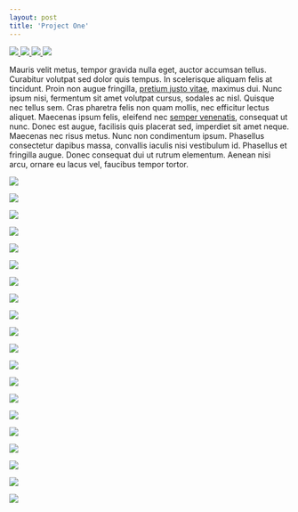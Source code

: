 ```yaml
---
layout: post
title: 'Project One'
---
```



<p class="imglist" style="max-width: 1000px;">
  <a href="https://pic.superbed.cn/item/5dabd04d451253d178084a54.jpg" data-fancybox="images">
    <img src="https://source.unsplash.com/juHayWuaaoQ/240x160" />
  </a>

  <a href="https://pic.superbed.cn/item/5dabf05c451253d17815562f.png" data-fancybox="images">
    <img src="https://source.unsplash.com/eWFdaPRFjwE/240x160" />
  </a>
  
  <a href="https://pic.superbed.cn/item/5dabd04d451253d178084a59.jpg" data-fancybox="images">
    <img src="https://source.unsplash.com/c1JxO-uAZd0/240x160" />
  </a>
  
  <a href="https://pic.superbed.cn/item/5dabd04d451253d178084a59.jpg" data-fancybox="images">
    <img src="https://source.unsplash.com/c1JxO-uAZd0/240x160" />
  </a>


</p>









Mauris velit metus, tempor gravida nulla eget, auctor accumsan tellus. Curabitur volutpat sed dolor quis tempus. In scelerisque aliquam felis at tincidunt. Proin non augue fringilla, [pretium justo vitae](#), maximus dui. Nunc ipsum nisi, fermentum sit amet volutpat cursus, sodales ac nisl. Quisque nec tellus sem. Cras pharetra felis non quam mollis, nec efficitur lectus aliquet. Maecenas ipsum felis, eleifend nec [semper venenatis](#), consequat ut nunc. Donec est augue, facilisis quis placerat sed, imperdiet sit amet neque. Maecenas nec risus metus. Nunc non condimentum ipsum. Phasellus consectetur dapibus massa, convallis iaculis nisi vestibulum id. Phasellus et fringilla augue. Donec consequat dui ut rutrum elementum. Aenean nisi arcu, ornare eu lacus vel, faucibus tempor tortor.











![](https://pic.superbed.cn/item/5dabd04d451253d178084a54.jpg)



![](https://pic.superbed.cn/item/5dabf05c451253d17815562f.png)


![](https://pic.superbed.cn/item/5dabd04d451253d178084a59.jpg)

![](https://pic.superbed.cn/item/5dabd04d451253d178084a5e.jpg)

![](https://pic.superbed.cn/item/5dabd04d451253d178084a63.jpg)

![](https://pic.superbed.cn/item/5dabd04d451253d178084a67.jpg)

![](https://pic.superbed.cn/item/5dabd04d451253d178084a6c.jpg)

![](https://pic.superbed.cn/item/5dabd04d451253d178084a71.jpg)

![](https://pic.superbed.cn/item/5dabd04d451253d178084a77.jpg)

![](https://pic.superbed.cn/item/5dabd04d451253d178084a7d.jpg)

![](https://pic.superbed.cn/item/5dabd04d451253d178084a88.jpg)

![](https://pic.superbed.cn/item/5dabd04d451253d178084a93.jpg)

![](https://pic.superbed.cn/item/5dabd04d451253d178084a97.jpg)

![](https://pic.superbed.cn/item/5dabd04d451253d178084a9e.jpg)

![](https://pic.superbed.cn/item/5dabd04d451253d178084aa3.jpg)

![](https://pic.superbed.cn/item/5dabd04d451253d178084aae.jpg)

![](https://pic.superbed.cn/item/5dabd04d451253d178084ab2.jpg)

![](https://pic.superbed.cn/item/5dabd04d451253d178084abb.jpg)

![](https://pic.superbed.cn/item/5dabd04d451253d178084ac1.jpg)

![](https://pic.superbed.cn/item/5dabd04d451253d178084ac8.jpg)
